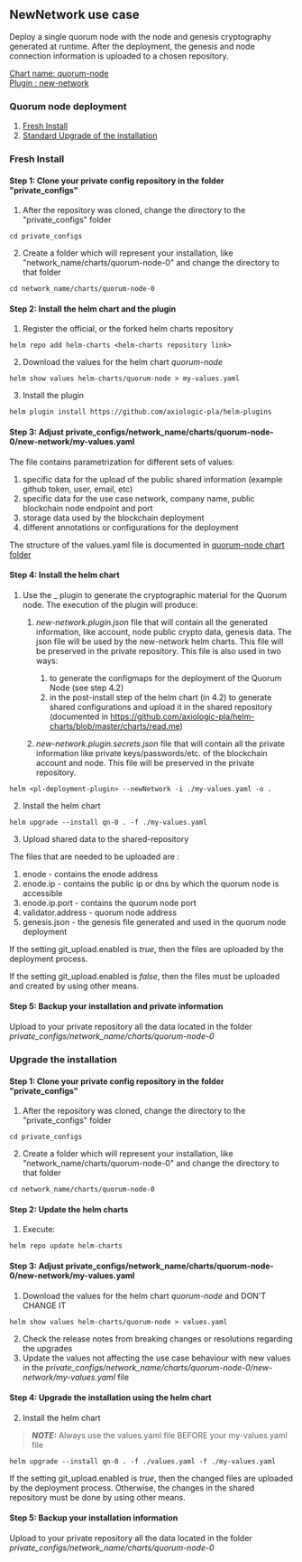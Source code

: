 

## NewNetwork use case

Deploy a single quorum node with the node and genesis cryptography generated at runtime. After the deployment, the genesis and node connection information is uploaded to a chosen repository. 

[Chart name: quorum-node](../../charts/quorum-node)<br/>
[Plugin : new-network](https://github.com/axiologic-pla/helm-plugins)

### Quorum node deployment

1. [Fresh Install](readme.md#fresh-install)
2. [Standard Upgrade of the installation](readme.md#upgrade-the-installation)

### Fresh Install

#### Step 1: Clone your private config repository in the folder "private_configs"


1. After the repository was cloned, change the directory to the "private_configs" folder
```shell
cd private_configs
```
2. Create a folder which will represent your installation, like "network_name/charts/quorum-node-0" and change the directory to that folder
```shell
cd network_name/charts/quorum-node-0
```

#### Step 2: Install the helm chart and the plugin

1. Register the official, or the forked helm charts repository
```shell
helm repo add helm-charts <helm-charts repository link>
```
2. Download the values for the helm chart _quorum-node_
```shell
helm show values helm-charts/quorum-node > my-values.yaml
```
3. Install the _<pl-deployment-plugin>_ plugin
```shell
helm plugin install https://github.com/axiologic-pla/helm-plugins
```

#### Step 3: Adjust private_configs/network_name/charts/quorum-node-0/new-network/my-values.yaml

The file contains parametrization for different sets of values:
1. specific data for the upload of the public shared information (example github token, user, email, etc)
2. specific data for the use case network, company name, public blockchain node endpoint and port
3. storage data used by the blockchain deployment
4. different annotations or configurations for the deployment

The structure of the values.yaml file is documented in [quorum-node chart folder](../../charts/quorum-node/readme.md) 

#### Step 4: Install the helm chart

1. Use the _<pl-deployment-plugin> plugin to generate the cryptographic material for the Quorum node. 
   The execution of the plugin will produce:
   1. _new-network.plugin.json_ file that will contain all the generated information, like account, node public crypto data, genesis data. The json file will be used by the new-network helm charts. This file will be preserved in the private repository.
      This file is also used in two ways:
       1. to generate the configmaps for the deployment of the Quorum Node (see step 4.2)
       2. in the post-install step of the helm chart (in 4.2) to generate shared configurations and upload it in the shared repository (documented in https://github.com/axiologic-pla/helm-charts/blob/master/charts/read.me) 
   
   3. _new-network.plugin.secrets.json_ file that will contain all the private information like private keys/passwords/etc. of the blockchain account and node. This file will be preserved in the private repository.
   
```shell
helm <pl-deployment-plugin> --newNetwork -i ./my-values.yaml -o .
```

2. Install the helm chart
```shell
helm upgrade --install qn-0 . -f ./my-values.yaml
```
3. Upload shared data to the shared-repository

The files that are needed to be uploaded are :
1. enode - contains the enode address
2. enode.ip - contains the public ip or dns by which the quorum node is accessible
3. enode.ip.port - contains the quorum node port
4. validator.address - quorum node address
5. genesis.json - the genesis file generated and used in the quorum node deployment

If the setting git_upload.enabled is _true_, then the files are uploaded by the deployment process.

If the setting git_upload.enabled is _false_, then the files must be uploaded and created by using other means.  

#### Step 5: Backup your installation and private information

Upload to your private repository all the data located in the folder _private_configs/network_name/charts/quorum-node-0_


### Upgrade the installation

#### Step 1: Clone your private config repository in the folder "private_configs"


1. After the repository was cloned, change the directory to the "private_configs" folder
```shell
cd private_configs
```
2. Create a folder which will represent your installation, like "network_name/charts/quorum-node-0" and change the directory to that folder
```shell
cd network_name/charts/quorum-node-0
```

#### Step 2: Update the helm charts

1. Execute:
```shell
helm repo update helm-charts
```

#### Step 3: Adjust private_configs/network_name/charts/quorum-node-0/new-network/my-values.yaml

1. Download the values for the helm chart _quorum-node_ and DON'T CHANGE IT
```shell
helm show values helm-charts/quorum-node > values.yaml
```
2. Check the release notes from breaking changes or resolutions regarding the upgrades
3. Update the values not affecting the use case behaviour with new values in the _private_configs/network_name/charts/quorum-node-0/new-network/my-values.yaml_ file

#### Step 4: Upgrade the installation using the helm chart

2. Install the helm chart

>***NOTE:*** Always use the values.yaml file BEFORE your my-values.yaml file

```shell
helm upgrade --install qn-0 . -f ./values.yaml -f ./my-values.yaml
```

If the setting git_upload.enabled is _true_, then the changed files are uploaded by the deployment process. Otherwise, the changes in the shared repository must be done by using other means.

#### Step 5: Backup your installation information

Upload to your private repository all the data located in the folder _private_configs/network_name/charts/quorum-node-0_
